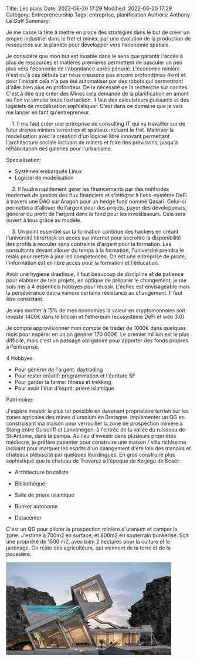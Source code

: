Title: Les plans
Date: 2022-06-20 17:29
Modified: 2022-06-20 17:29
Category: Entrepreneurship
Tags: entreprise, planification
Authors: Anthony Le Goff
Summary: 


﻿Je me casse la tête à mettre en place des stratégies dans le but de créer un empire industriel dans le fret et minier, par une évolution de la production de ressources sur la planète pour développer vers l'économie spatiale.  

Je considère que mon but est louable dans le sens que garantir l'accès à plus de ressources et matières premières permettent de basculer un peu plus vers l'économie de l'abondance après pénurie. L'économie minière n'est qu'à ces débuts car nous creusons pas encore profond(max 4km) et pour l'instant cela n'a pas été automatiser par des robots qui permettront d'aller bien plus en profondeur. De la nécessité de la recherche sur nanites. C'est à dire que créer des Mines cela demande de la planification en amont ou l'on va simuler toute l’extraction. Il faut des calculateurs puissants et des logiciels de modélisation sophistiquer. C'est dans ce domaine que je vais me lancer en tant qu'entrepreneur. 

    1. Il me faut créer une entreprise de consulting IT qui va travailler sur de futur drones miniers terrestres et spatiaux incluant le fret. Maitriser la modelisation avec la création d'un logiciel libre innovant permettant l'architecture sociale incluant de miners et faire des prévisions, jusqu'à réhabilitation des galeries pour l'urbanisme.  

Specialisation:

*   Systèmes embarqués Linux
*   Logiciel de modelisation

    2. Il faudra rapidement gérer les financements par des méthodes modernes de gestion des flux financiers et s'intégrer à l'eco-système DeFi à travers une DAO sur Aragon pour un hedge fund nommé Qasari. Celui-ci permettera d'allouer de l'argent pour des projets, payer des développeurs, générer du profit de l'argent dans le fond pour les investisseurs. Cela sera ouvert à tous grâce au modèle.

    3. Un point essentiel sur la formation continue des hackers en créant l'université libreHack en accès sur internet pour accroitre la disponibilité des profils à recruter sans contrainte d'argent pour la formation. Les consultants devant allouer du temps à la formation, l'université prendra le relais pour mettre à jour les compétences. On est une entreprise de pirate, l'information est en libre accès pour la formation et l'éducation.

Avoir une hygiene drastique, il faut beaucoup de discipline et de patience pour élaborer de tels projets, en optique de préparer le changement, je me suis mis à 4 essentiels hobbyes pour réussir. L'échec est envisageable mais la persévérance devra vaincre certaine résistance au changement. Il faut être consistant.

Je vais monter à 15% de mes économies la valeur en cryptomonnaies soit investir 1400€ dans le bitcoin et l'ethereum (ecosystème DeFi et web 3.0)

Je compte approvisionner mon compte de trader de 1000€ dans quelques mois pour espérer en un an générer 170 000€. Le premier million est le plus difficile, mais c'est un passage obligatoire pour apporter des fonds propres à l'entreprise.

4 Hobbyes:

*   Pour générer de l'argent: daytrading
*   Pour rester créatif: programmation et l'écriture SF
*   Pour garder la forme: fitness et trekking
*   Pour avoir l'état d'esprit: prière islamique

Patrimoine:

J'espère investir le plus tot possible en devenant propriétaire terrien sur les zones agricoles des mines d'uranium en Bretagne. Implémenter un QG en construisant ma maison pour vérrouiller la zone de prospection minière à Stang entre Guiscriff et Lanvénegen, à l'entrée de la vallée du ruisseau de St-Antoine, dans la pampa. Au lieu d'investir dans plusieurs propriétés médiocre, je préfère patienter pour construire une maison / villa richissime incluant pour marquer les esprits d'un changement d'ère loin des manoirs et chateaux plébiscité par quelques lourdingues. En gros construire plus sophistiqué que le chateau de Trevarez à l'époque de Kerjegu de Scaër:

*   Architecture brutaliste  
    
*   Bibliothèque
*   Salle de prière islamique
*   Bunker autonome
*   Datacenter

C'est un QG pour piloter la prospection minière d'uranium et camper la zone. J'estime à 700m2 en surface, et 800m2 en souterrain bunkerisé. Soit une propriété de 1500 m2, avec bien 2 hectares pour la culture et le jardinage. On reste des agriculteurs, qui viennent de la terre et de la poussière.

![Villa brutaliste](images/brutalist.jpg)
